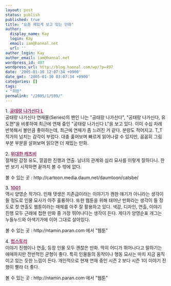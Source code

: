 ```yaml
---
layout: post
status: publish
published: true
title: "요즘 재밌게 보고 있는 만화"
author:
  display_name: Kay
  login: Kay
  email: iam@hannal.net
  url: ''
author_login: Kay
author_email: iam@hannal.net
wordpress_id: 497
wordpress_url: http://blog.hannal.com/wp/?p=497
date: '2005-01-10 12:07:34 +0900'
date_gmt: '2005-01-10 03:07:34 +0900'
categories: []
tags:
- "희망"
permalink: "/2005/1/599/"
---
```

<p>1. <font color=#993366><u><b>공태랑 나가신다 L</b></u></font><br />
공태랑 나가신다 연재물(Series)의 팬인 나는 "공태랑 나가신다", "공태랑 나가신다, 유도편"을 비롯하여 최근에 연재 중인 "공태랑 나가신다 L"을 보고 있다. 이미 수십 차례 반복해서 볼만큼 좋아하는데, 최근에 연재가 좀 느려진 거 같다. 분량도 적어지고. T_T<br />
작가의 넘치는 감각이 부럽다. 대충 훑어보며 빠르게 읽어나갈 수 있지만, 꼼꼼히 그림 부분 부분을 살펴보며 읽으면 더 재밌는 만화.</p>
<p>2. <font color=#993366><u><b>위대한 캐츠비</b></u></font><br />
절제된 감정 유도, 깔끔한 진행과 연출. 남녀의 관계와 심리 묘사를 이렇게 잘하다니. 한 번 보기 시작하면 끝까지 볼 수 밖에 없다.</p>
<p>볼 수 있는 곳 : http://cartoon.media.daum.net/daumtoon/catsbe/</p>
<p>3. <font color=#993366><u><b>1001</b></u></font><br />
역시 양영순 작가다. 인채 뎃생은 지존급이라는 이야기가 괜한 얘기가 아니라는 생각이 들 정도로 인물 묘사가 아주 훌륭하다. 또한 웹툰을 위해 태어난 만화라는 생각이 들 정도로 컷 연출도 웹툰이라는 매체를 아주 잘 활용하고 있다. 색감, 디자인, 연출, 이야기 진행 모두 근래에 접한 만화 중 가장 뛰어나다는 생각이 든다. 게다가 양영순표 개그는 누들누드와 아색기가에 이어 그대로 살아있다.</p>
<p>볼 수 있는 곳 : http://ntamin.paran.com 에서 "웹툰"</p>
<p>4. <font color=#993366><u><b>럽스토리</b></u></font><br />
이야기 진행이나 연출, 등장 인물 모두 괜찮은 만화. 딱히 어디가 뛰어나다고 말하기는 애매하지만 전반적인 균형이 좋다. 특히 인물들의 동작이나 행동 묘사는 마치 지금 움직이고 있는 듯한 느낌이 든다. 개인적으로 현재 연재 중인 시즌 2 보다 시즌 1이 이야기 진행이 빨라 더 좋다.</p>
<p>볼 수 있는 곳 : http://ntamin.paran.com 에서 "웹툰"</p>
